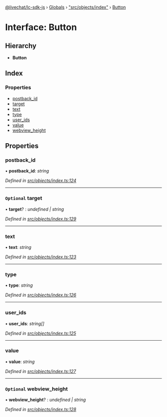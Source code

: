 [@livechat/lc-sdk-js](../README.md) › [Globals](../globals.md) › ["src/objects/index"](../modules/_src_objects_index_.md) › [Button](_src_objects_index_.button.md)

# Interface: Button

## Hierarchy

* **Button**

## Index

### Properties

* [postback_id](_src_objects_index_.button.md#postback_id)
* [target](_src_objects_index_.button.md#optional-target)
* [text](_src_objects_index_.button.md#text)
* [type](_src_objects_index_.button.md#type)
* [user_ids](_src_objects_index_.button.md#user_ids)
* [value](_src_objects_index_.button.md#value)
* [webview_height](_src_objects_index_.button.md#optional-webview_height)

## Properties

###  postback_id

• **postback_id**: *string*

*Defined in [src/objects/index.ts:124](https://github.com/livechat/lc-sdk-js/blob/9364105/src/objects/index.ts#L124)*

___

### `Optional` target

• **target**? : *undefined | string*

*Defined in [src/objects/index.ts:129](https://github.com/livechat/lc-sdk-js/blob/9364105/src/objects/index.ts#L129)*

___

###  text

• **text**: *string*

*Defined in [src/objects/index.ts:123](https://github.com/livechat/lc-sdk-js/blob/9364105/src/objects/index.ts#L123)*

___

###  type

• **type**: *string*

*Defined in [src/objects/index.ts:126](https://github.com/livechat/lc-sdk-js/blob/9364105/src/objects/index.ts#L126)*

___

###  user_ids

• **user_ids**: *string[]*

*Defined in [src/objects/index.ts:125](https://github.com/livechat/lc-sdk-js/blob/9364105/src/objects/index.ts#L125)*

___

###  value

• **value**: *string*

*Defined in [src/objects/index.ts:127](https://github.com/livechat/lc-sdk-js/blob/9364105/src/objects/index.ts#L127)*

___

### `Optional` webview_height

• **webview_height**? : *undefined | string*

*Defined in [src/objects/index.ts:128](https://github.com/livechat/lc-sdk-js/blob/9364105/src/objects/index.ts#L128)*
